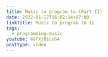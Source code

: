```yaml
---
title: Music to program to (Part II)
date: 2022-01-17T16:02:14+07:00
linkTitle: Music to program to II
tags:
  - programming-music
youtube: 49FXjBiccG4
posttype: video
---
```

